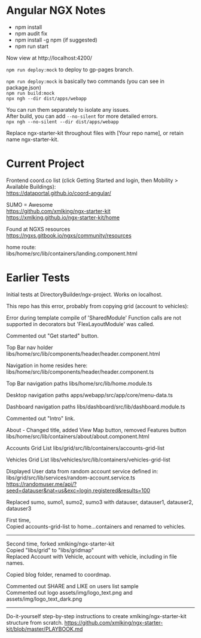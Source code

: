 # Angular NGX Notes

- npm install
- npm audit fix
- npm install -g npm (if suggested)
- npm run start

Now view at http://localhost:4200/

`npm run deploy:mock` to deploy to gp-pages branch.

`npm run deploy:mock` is basically two commands (you can see in package.json)  
`npm run build:mock`  
`npx ngh --dir dist/apps/webapp`  

You can run them separately to isolate any issues.  
After build, you can add `--no-silent` for more detailed errors.  
`npx ngh --no-silent --dir dist/apps/webapp`

Replace ngx-starter-kit throughout files with [Your repo name], or retain name ngx-starter-kit.

# Current Project

Frontend coord.co list (click Getting Started and login, then Mobility > Available Buildings):  
https://dataportal.github.io/coord-angular/

SUMO = Awesome  
https://github.com/xmlking/ngx-starter-kit  
https://xmlking.github.io/ngx-starter-kit/home  

Found at NGXS resources  
https://ngxs.gitbook.io/ngxs/community/resources

home route:  
libs/home/src/lib/containers/landing.component.html

# Earlier Tests

Initial tests at DirectoryBuilder/ngx-project.
Works on localhost.

This repo has this error, probably from copying grid (account to vehicles):

Error during template compile of 'SharedModule'
  Function calls are not supported in decorators but 'FlexLayoutModule' was called.

Commented out "Get started" button.


Top Bar nav holder
libs/home/src/lib/components/header/header.component.html

Navigation in home resides here:
libs/home/src/lib/components/header/header.component.ts


Top Bar navigation paths
libs/home/src/lib/home.module.ts

Desktop navigation paths
apps/webapp/src/app/core/menu-data.ts

Dashboard navigation paths
libs/dashboard/src/lib/dashboard.module.ts


Commented out "Intro" link.

About - Changed title, added View Map button, removed Features button
libs/home/src/lib/containers/about/about.component.html


Accounts Grid List
libs/grid/src/lib/containers/accounts-grid-list

Vehicles Grid List
libs/vehicles/src/lib/containers/vehicles-grid-list


Displayed User data from random account service defined in:
libs/grid/src/lib/services/random-account.service.ts
https://randomuser.me/api/?seed=datauser&nat=us&exc=login,registered&results=100

Replaced sumo, sumo1, sumo2, sumo3 with datauser, datauser1, datauser2, datauser3

First time,  
Copied accounts-grid-list to home...containers and renamed to vehicles.

-----
Second time, forked xmlking/ngx-starter-kit  
Copied "libs/grid" to "libs/gridmap"  
Replaced Account with Vehicle, account with vehicle, including in file names.

Copied blog folder, renamed to coordmap.

Commented out SHARE and LIKE on users list sample  
Commented out logo assets/img/logo_text.png and assets/img/logo_text_dark.png

-----
Do-it-yourself step-by-step instructions to create xmlking/ngx-starter-kit structure from scratch.
https://github.com/xmlking/ngx-starter-kit/blob/master/PLAYBOOK.md
